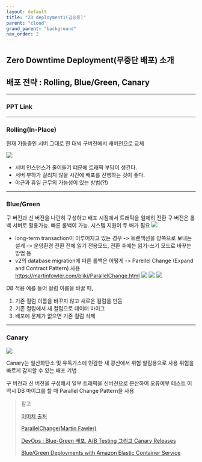 ```yaml
---
layout: default
title: "ZD deployment1(김승용)"
parent: "cloud"
grand_parent: "background"
nav_order: 2
---
```


## Zero Downtime Deployment(무중단 배포) 소개
## 배포 전략 : Rolling, Blue/Green, Canary

- - - -

### PPT Link

[](https://docs.google.com/presentation/d/1-hMyEEucn0WmONVExlGj7aqlWFBdBegq3wGvoNJoL74/edit?usp=sharing)

------

### Rolling(In-Place)

현재 가동중인 서버 그대로 한 대씩 구버전에서 새버전으로 교체

![](https://t1.daumcdn.net/cfile/tistory/99143F435C87397A09)

* 서버 인스턴스가 줄어들기 떄문에 트래픽 부담이 생긴다.
* 서버 부하가 걸리지 않을 시간에 배포를 진행하는 것이 좋다.
* 야근과 휴일 근무의 가능성이 있는 방법(?!)

------

### Blue/Green

구 버전과 신 버전을 나란히 구성하고 배포 시점에서 트래픽을 일제히 전환
구 버전은 롤백 서버로 활용가능. 빠른 롤백이 가능.
시스템 지원이 두 배가 필요
![](https://t1.daumcdn.net/cfile/tistory/99A68F4E5C8739470D)

* long-term transaction이 이루어지고 있는 경우
-> 트랜잭션을 양쪽으로 보내는 설계
-> 운영환경 전환 전에 읽기 전용모드, 전환 후에는 읽기-쓰기 모드로 바꾸는 방법 등
* v2의 database migration에 따른 롤백은 어떻게
-> Parellel Change (Expand and Contract Pattern) 사용
https://martinfowler.com/bliki/ParallelChange.html
![](https://martinfowler.com/bliki/images/parallelChange/expand.png)
![](https://martinfowler.com/bliki/images/parallelChange/migrate.png)
![](https://martinfowler.com/bliki/images/parallelChange/contract.png)

DB 적용
예를 들어 컬럼 이름을 바꿀 때,

1. 기존 컬럼 이름을 바꾸지 않고 새로운 컬럼을 만듬
2. 기존 컬럼에서 새 컬럼으로 데이터 마이그
3. 배포에 문제가 없으면 기존 컬럼 삭제

------

### Canary

![](https://t1.daumcdn.net/cfile/tistory/99E6E74C5C8737EC0E)

Canary는 일산화탄소 및 유독가스에 민감한 새
광산에서 위험 알림용으로 사용
위험을 빠르게 감지할 수 있는 배포 기법

구 버전과 신 버전을 구성해서 일부 트래픽을 신버전으로 분산하여 오류여부 테스트
이 역시 DB 마이그를 할 때 Parallel Change Pattern을 사용



> 참고
>
> [이미치 출처](https://onlywis.tistory.com/10)
>
> [ParallelChange(Martin Fawler)](https://martinfowler.com/bliki/ParallelChange.html)
>
> [DevOps : Blue-Green 배포, A/B Testing 그리고 Canary Releases](https://jason-lim.tistory.com/3)
>
> [Blue/Green Deployments with Amazon Elastic Container Service](https://aws.amazon.com/ko/blogs/compute/bluegreen-deployments-with-amazon-ecs/)